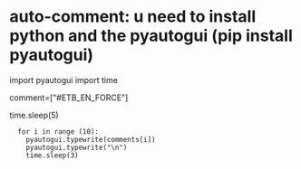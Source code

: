 # auto-comment: u need to install python and the pyautogui (pip install pyautogui)
import pyautogui
import time


comment=["#ETB_EN_FORCE"]

time.sleep(5)

      for i in range (10):
        pyautogui.typewrite(comments[i])
        pyautogui.typewrite("\n")
        time.sleep(3)
